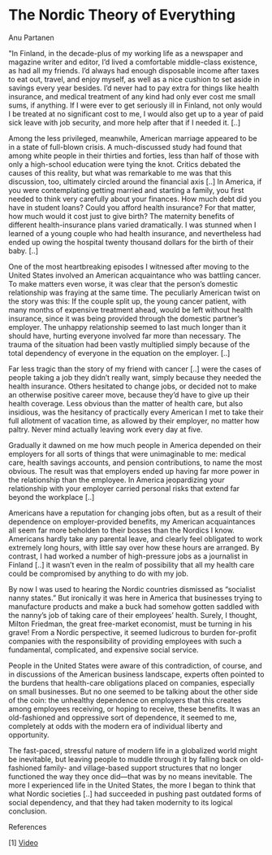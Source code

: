 # The Nordic Theory of Everything

Anu Partanen

"In Finland, in the decade-plus of my working life as a newspaper and
magazine writer and editor, I’d lived a comfortable middle-class
existence, as had all my friends. I’d always had enough disposable
income after taxes to eat out, travel, and enjoy myself, as well as a
nice cushion to set aside in savings every year besides. I’d never had
to pay extra for things like health insurance, and medical treatment
of any kind had only ever cost me small sums, if anything. If I were
ever to get seriously ill in Finland, not only would I be treated at
no significant cost to me, I would also get up to a year of paid sick
leave with job security, and more help after that if I needed it. [..]

Among the less privileged, meanwhile, American marriage appeared to be
in a state of full-blown crisis. A much-discussed study had found that
among white people in their thirties and forties, less than half of
those with only a high-school education were tying the knot. Critics
debated the causes of this reality, but what was remarkable to me was
that this discussion, too, ultimately circled around the financial
axis [..] In America, if you were contemplating getting married and
starting a family, you first needed to think very carefully about your
finances. How much debt did you have in student loans? Could you
afford health insurance? For that matter, how much would it cost just
to give birth? The maternity benefits of different health-insurance
plans varied dramatically. I was stunned when I learned of a young
couple who had health insurance, and nevertheless had ended up owing
the hospital twenty thousand dollars for the birth of their baby. [..]

One of the most heartbreaking episodes I witnessed after moving to the
United States involved an American acquaintance who was battling
cancer. To make matters even worse, it was clear that the person’s
domestic relationship was fraying at the same time. The peculiarly
American twist on the story was this: If the couple split up, the
young cancer patient, with many months of expensive treatment ahead,
would be left without health insurance, since it was being provided
through the domestic partner’s employer. The unhappy relationship
seemed to last much longer than it should have, hurting everyone
involved far more than necessary. The trauma of the situation had been
vastly multiplied simply because of the total dependency of everyone
in the equation on the employer. [..]

Far less tragic than the story of my friend with cancer [..] were the
cases of people taking a job they didn’t really want, simply because
they needed the health insurance. Others hesitated to change jobs, or
decided not to make an otherwise positive career move, because they’d
have to give up their health coverage. Less obvious than the matter of
health care, but also insidious, was the hesitancy of practically
every American I met to take their full allotment of vacation time, as
allowed by their employer, no matter how paltry. Never mind actually
leaving work every day at five.

Gradually it dawned on me how much people in America depended on their
employers for all sorts of things that were unimaginable to me:
medical care, health savings accounts, and pension contributions, to
name the most obvious. The result was that employers ended up having
far more power in the relationship than the employee. In America
jeopardizing your relationship with your employer carried personal
risks that extend far beyond the workplace [..]

Americans have a reputation for changing jobs often, but as a result
of their dependence on employer-provided benefits, my American
acquaintances all seem far more beholden to their bosses than the
Nordics I know. Americans hardly take any parental leave, and clearly
feel obligated to work extremely long hours, with little say over how
these hours are arranged. By contrast, I had worked a number of
high-pressure jobs as a journalist in Finland [..] it wasn’t even in
the realm of possibility that all my health care could be compromised
by anything to do with my job.

By now I was used to hearing the Nordic countries dismissed as
“socialist nanny states.” But ironically it was here in America that
businesses trying to manufacture products and make a buck had somehow
gotten saddled with the nanny’s job of taking care of their employees’
health. Surely, I thought, Milton Friedman, the great free-market
economist, must be turning in his grave! From a Nordic perspective, it
seemed ludicrous to burden for-profit companies with the
responsibility of providing employees with such a fundamental,
complicated, and expensive social service.

People in the United States were aware of this contradiction, of
course, and in discussions of the American business landscape, experts
often pointed to the burdens that health-care obligations placed on
companies, especially on small businesses. But no one seemed to be
talking about the other side of the coin: the unhealthy dependence on
employers that this creates among employees receiving, or hoping to
receive, these benefits. It was an old-fashioned and oppressive sort
of dependence, it seemed to me, completely at odds with the modern era
of individual liberty and opportunity.

The fast-paced, stressful nature of modern life in a globalized world
might be inevitable, but leaving people to muddle through it by
falling back on old-fashioned family- and village-based support
structures that no longer functioned the way they once did—that was by
no means inevitable. The more I experienced life in the United States,
the more I began to think that what Nordic societies [..] had
succeeded in pushing past outdated forms of social dependency, and
that they had taken modernity to its logical conclusion.

References

[1] [Video](https://youtu.be/6Pm0Mn0-jYU?t=371)

